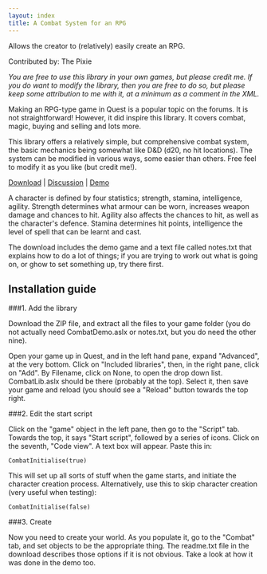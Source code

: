 ```yaml
---
layout: index
title: A Combat System for an RPG
---
```


Allows the creator to (relatively) easily create an RPG.

Contributed by: <span class="author">The Pixie</span>

*You are free to use this library in your own games, but please credit me. If you do want to modify the library, then you are free to do so, but please keep some attribution to me with it, at a minimum as a comment in the XML.*

Making an RPG-type game in Quest is a popular topic on the forums. It is not straightforward! However, it did inspire this library. It covers combat, magic, buying and selling and lots more. 

This library offers a relatively simple, but comprehensive combat system, the basic mechanics being somewhat like D&D (d20, no hit locations). The system can be modified in various ways, some easier than others. Free feel to modify it as you like (but credit me!).

[Download](http://textadventures.co.uk/attachment/1122) | [Discussion](http://textadventures.co.uk/forum/samples/topic/4886/rpg-style-combat-library) | [Demo](http://textadventures.co.uk/games/view/7fdenn_yieuekubbcc2kza/quest-combat)

A character is defined by four statistics; strength, stamina, intelligence, agility. Strength determines what armour can be worn, increases weapon damage and chances to hit. Agility also affects the chances to hit, as well as the character's defence. Stamina determines hit points, intelligence the level of spell that can be learnt and cast.

The download includes the demo game and a text file called notes.txt that explains how to do a lot of things; if you are trying to work out what is going on, or ghow to set something up, try there first.

Installation guide
------------------

###1. Add the library

Download the ZIP file, and extract all the files to your game folder (you do not actually need CombatDemo.aslx or notes.txt, but you do need the other nine).

Open your game up in Quest, and in the left hand pane, expand "Advanced", at the very bottom. Click on "Included libraries", then, in the right pane, click on "Add". By Filename, click on None, to open the drop down list. CombatLib.aslx should be there (probably at the top). Select it, then save your game and reload (you should see a "Reload" button towards the top right.


###2. Edit the start script

Click on the "game" object in the left pane, then go to the "Script" tab. Towards the top, it says "Start script", followed by a series of icons. Click on the seventh, "Code view". A text box will appear. Paste this in:

    CombatInitialise(true)

This will set up all sorts of stuff when the game starts, and initiate the character creation process. Alternatively, use this to skip character creation (very useful when testing):

    CombatInitialise(false)


###3. Create

Now you need to create your world. As you populate it, go to the "Combat" tab, and set objects to be the appropriate thing. The readme.txt file in the download describes those options if it is not obvious. Take a look at how it was done in the demo too.




